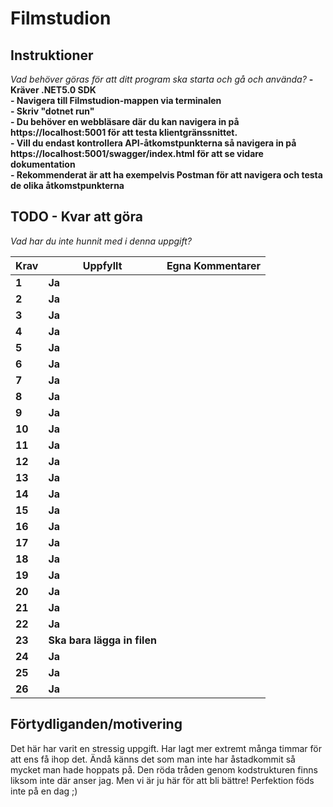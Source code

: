 # Filmstudion

## Instruktioner

*Vad behöver göras för att ditt program ska starta och gå och använda?*
**- Kräver .NET5.0 SDK**  
**- Navigera till Filmstudion-mappen via terminalen**  
**- Skriv "dotnet run"**  
**- Du behöver en webbläsare där du kan navigera in på https://localhost:5001 för att testa klientgränssnittet.**  
**- Vill du endast kontrollera API-åtkomstpunkterna så navigera in på https://localhost:5001/swagger/index.html för att se vidare dokumentation**  
**- Rekommenderat är att ha exempelvis Postman för att navigera och testa de olika åtkomstpunkterna**  

## TODO - Kvar att göra

*Vad har du inte hunnit med i denna uppgift?*

 |Krav|Uppfyllt|Egna Kommentarer|
 |---|---|---|
|**1**  |**Ja**| |
|**2**  |**Ja**| |
|**3**  |**Ja**| |
|**4**  |**Ja**| |
|**5**  |**Ja**| |
|**6**  |**Ja**| |
|**7**  |**Ja**| |
|**8**  |**Ja**| |
|**9**  |**Ja**| |
|**10**  |**Ja**| |
|**11**  |**Ja**| |
|**12**  |**Ja**| |
|**13**  |**Ja**| |
|**14**  |**Ja**| |
|**15**  |**Ja**| |
|**16**  |**Ja**| |
|**17**  |**Ja**| |
|**18**  |**Ja**| |
|**19**  |**Ja**| |
|**20**  |**Ja**| |
|**21**  |**Ja**| |
|**22**  |**Ja**| |
|**23**  |**Ska bara lägga in filen**| |
|**24**  |**Ja** | |
|**25**  |**Ja** | |
|**26**  |**Ja** | |

## Förtydliganden/motivering
Det här har varit en stressig uppgift. Har lagt mer extremt många timmar för att ens få ihop det. Ändå känns det som man inte har åstadkommit så mycket man hade hoppats på. Den röda tråden genom kodstrukturen finns liksom inte där anser jag. Men vi är ju här för att bli bättre! Perfektion föds inte på en dag ;)
